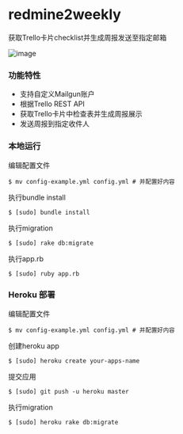 redmine2weekly
==============

获取Trello卡片checklist并生成周报发送至指定邮箱

![image](http://ww2.sinaimg.cn/large/6209f836gw1ellihnwa0jj20pw0uo462.jpg)

### 功能特性

- 支持自定义Mailgun账户
- 根据Trello REST API
- 获取Trello卡片中检查表并生成周报展示
- 发送周报到指定收件人

### 本地运行

编辑配置文件
````
$ mv config-example.yml config.yml # 并配置好内容
````
执行bundle install
````
$ [sudo] bundle install
````
执行migration
````
$ [sudo] rake db:migrate
````
执行app.rb
````
$ [sudo] ruby app.rb
````

### Heroku 部署

编辑配置文件
````
$ mv config-example.yml config.yml # 并配置好内容
````
创建heroku app
````
$ [sudo] heroku create your-apps-name
````
提交应用
````
$ [sudo] git push -u heroku master
````
执行migration
````
$ [sudo] heroku rake db:migrate
````
